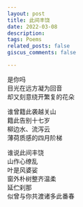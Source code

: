 ```yaml
---
layout: post
title: 此间丰饶
date: 2022-03-08
description: 
tags: Poems
related_posts: false
giscus_comments: false

---
```


是你吗<br>
目光在远方凝为回音<br>
却又刻意绕开繁复的花朵<br>

谁曾籍此袭越关山<br>
籍此告别十七岁<br>
柳边水、流泻云<br>
薄荷质感的四月阶梯<br>

谁说此间丰饶<br>
山作心缭乱<br>
叶是风婆娑<br>
窗外朴树整齐温柔<br>
延伫刹那<br>
似曾与你共渡诸多此番春<br>